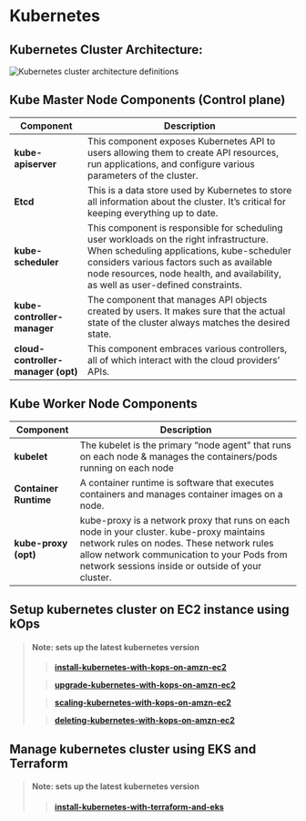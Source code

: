 
# Kubernetes

## Kubernetes Cluster Architecture: ##

![Kubernetes cluster architecture definitions](https://kubernetes.io/images/docs/kubernetes-cluster-architecture.svg)

## Kube Master Node Components (Control plane) ##

| Component | Description |
| --------- | ----------- |
| **kube-apiserver** | This component exposes Kubernetes API to users allowing them to create API resources, run applications, and configure various parameters of the cluster. |
| **Etcd** | This is a data store used by Kubernetes to store all information about the cluster. It’s critical for keeping everything up to date. |
| **kube-scheduler** | This component is responsible for scheduling user workloads on the right infrastructure. When scheduling applications, kube-scheduler considers various factors such as available node resources, node health, and availability, as well as user-defined constraints. |
| **kube-controller-manager** | The component that manages API objects created by users. It makes sure that the actual state of the cluster always matches the desired state. |
| **cloud-controller-manager (opt)** | This component embraces various controllers, all of which interact with the cloud providers’ APIs. |


## Kube Worker Node Components ##

| Component | Description |
| --------- | ----------- |
| **kubelet** | The kubelet is the primary “node agent” that runs on each node & manages the containers/pods running on each node |
| **Container Runtime** | A container runtime is software that executes containers and manages container images on a node. |
| **kube-proxy (opt)** | kube-proxy is a network proxy that runs on each node in your cluster. kube-proxy maintains network rules on nodes. These network rules allow network communication to your Pods from network sessions inside or outside of your cluster. |


## Setup kubernetes cluster on EC2 instance using kOps ##
> #### Note: sets up the latest kubernetes version
>
>> **[install-kubernetes-with-kops-on-amzn-ec2](https://github.com/ashuhatkar/ashulearn-provisioning-kubernetes-on-prod-systems/blob/develop/01-install/install-kubernetes-with-kops-on-amzn-ec2.md)**
>
>> **[upgrade-kubernetes-with-kops-on-amzn-ec2](https://github.com/ashuhatkar/ashulearn-provisioning-kubernetes-on-prod-systems/blob/develop/02-upgrade/upgrade-kubernetes-with-kops-on-amzn-ec2.md)**
>
>> **[scaling-kubernetes-with-kops-on-amzn-ec2](https://github.com/ashuhatkar/ashulearn-provisioning-kubernetes-on-prod-systems/blob/develop/03-scaling/scaling-kubernetes-with-kops-on-amzn-ec2.md)**
>
>> **[deleting-kubernetes-with-kops-on-amzn-ec2](https://github.com/ashuhatkar/ashulearn-provisioning-kubernetes-on-prod-systems/blob/develop/04-deleting/deleting-kubernetes-with-kops-on-amzn-ec2.md)**

## Manage kubernetes cluster using EKS and Terraform ##
> #### Note: sets up the latest kubernetes version
>
>> **[install-kubernetes-with-terraform-and-eks](https://github.com/ashuhatkar/ashulearn-provisioning-kubernetes-on-prod-systems/blob/develop/01-install/install-kubernetes-with-terraform-eks-on-amzn.md)**
>